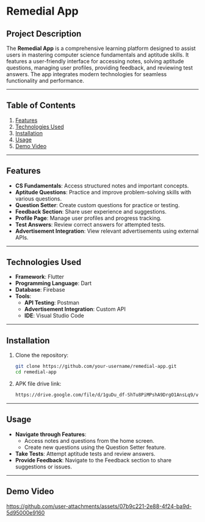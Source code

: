 # **Remedial App**  

## **Project Description**  
The **Remedial App** is a comprehensive learning platform designed to assist users in mastering computer science fundamentals and aptitude skills. It features a user-friendly interface for accessing notes, solving aptitude questions, managing user profiles, providing feedback, and reviewing test answers. The app integrates modern technologies for seamless functionality and performance.

---

## **Table of Contents**  
1. [Features](#features)  
2. [Technologies Used](#technologies-used)  
3. [Installation](#installation)  
4. [Usage](#usage)  
5. [Demo Video](#Demo-Video)  

---

## **Features**  
- **CS Fundamentals**: Access structured notes and important concepts.  
- **Aptitude Questions**: Practice and improve problem-solving skills with various questions.  
- **Question Setter**: Create custom questions for practice or testing.  
- **Feedback Section**: Share user experience and suggestions.  
- **Profile Page**: Manage user profiles and progress tracking.  
- **Test Answers**: Review correct answers for attempted tests.  
- **Advertisement Integration**: View relevant advertisements using external APIs.

---

## **Technologies Used**  
- **Framework**: Flutter  
- **Programming Language**: Dart  
- **Database**: Firebase  
- **Tools**:  
  - **API Testing**: Postman  
  - **Advertisement Integration**: Custom API  
  - **IDE**: Visual Studio Code  

---

## **Installation**  
1. Clone the repository:  
   ```bash
   git clone https://github.com/your-username/remedial-app.git
   cd remedial-app
2. APK file drive link:  
   ```bash
   https://drive.google.com/file/d/1guDu_df-ShTu8PiMPshA9DrgO1AnsLq9/view?usp=sharing
---

## **Usage**  
- **Navigate through Features**:
    - Access notes and questions from the home screen.
    - Create new questions using the Question Setter feature.
- **Take Tests**: Attempt aptitude tests and review answers.
- **Provide Feedback**: Navigate to the Feedback section to share suggestions or issues.

---

## **Demo Video**  
https://github.com/user-attachments/assets/07b9c221-2e88-4f24-ba9d-5d95000e9160


